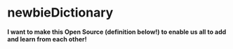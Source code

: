 # newbieDictionary
**I want to make this Open Source (definition below!) to enable us all to add and learn from each other!** 
